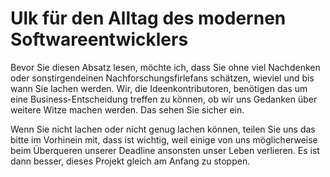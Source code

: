 # Ulk für den Alltag des modernen Softwareentwicklers

Bevor Sie diesen Absatz lesen, möchte ich, dass Sie ohne viel Nachdenken oder sonstirgendeinen Nachforschungsfirlefans schätzen, wieviel und bis wann Sie lachen werden. Wir, die Ideenkontributoren, benötigen das um eine Business-Entscheidung 
treffen zu können, ob wir uns Gedanken über weitere Witze machen werden. Das sehen Sie sicher ein. 

Wenn Sie nicht lachen oder nicht genug lachen können, teilen Sie uns das bitte im Vorhinein mit, dass ist wichtig, weil 
einige von uns möglicherweise beim Überqueren unserer Deadline ansonsten unser Leben verlieren. Es ist dann besser, dieses Projekt gleich am Anfang zu stoppen.



